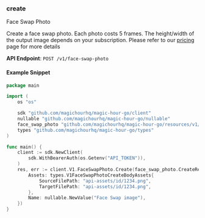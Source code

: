 
### create <a name="create"></a>
Face Swap Photo

Create a face swap photo. Each photo costs 5 frames. The height/width of the output image depends on your subscription. Please refer to our [pricing](/pricing) page for more details

**API Endpoint**: `POST /v1/face-swap-photo`

#### Example Snippet

```go
package main

import (
	os "os"

	sdk "github.com/magichourhq/magic-hour-go/client"
	nullable "github.com/magichourhq/magic-hour-go/nullable"
	face_swap_photo "github.com/magichourhq/magic-hour-go/resources/v1/face_swap_photo"
	types "github.com/magichourhq/magic-hour-go/types"
)

func main() {
	client := sdk.NewClient(
		sdk.WithBearerAuth(os.Getenv("API_TOKEN")),
	)
	res, err := client.V1.FaceSwapPhoto.Create(face_swap_photo.CreateRequest{
		Assets: types.V1FaceSwapPhotoCreateBodyAssets{
			SourceFilePath: "api-assets/id/1234.png",
			TargetFilePath: "api-assets/id/1234.png",
		},
		Name: nullable.NewValue("Face Swap image"),
	})
}

```
